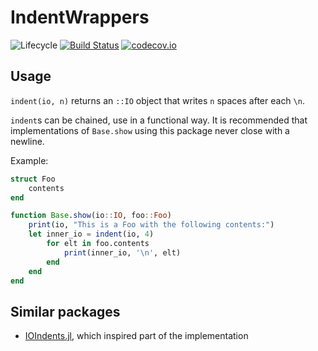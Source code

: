 # IndentWrappers

![Lifecycle](https://img.shields.io/badge/lifecycle-experimental-orange.svg)<!--
![Lifecycle](https://img.shields.io/badge/lifecycle-maturing-blue.svg)
![Lifecycle](https://img.shields.io/badge/lifecycle-stable-green.svg)
![Lifecycle](https://img.shields.io/badge/lifecycle-retired-orange.svg)
![Lifecycle](https://img.shields.io/badge/lifecycle-archived-red.svg)
![Lifecycle](https://img.shields.io/badge/lifecycle-dormant-blue.svg) -->
[![Build Status](https://travis-ci.com/tpapp/IndentWrappers.jl.svg?branch=master)](https://travis-ci.com/tpapp/IndentWrappers.jl)
[![codecov.io](http://codecov.io/github/tpapp/IndentWrappers.jl/coverage.svg?branch=master)](http://codecov.io/github/tpapp/IndentWrappers.jl?branch=master)

## Usage

`indent(io, n)` returns an `::IO` object that writes `n` spaces after each `\n`.

`indent`s can be chained, use in a functional way. It is recommended that implementations of `Base.show` using this package never close with a newline.

Example:

```julia
struct Foo
    contents
end

function Base.show(io::IO, foo::Foo)
    print(io, "This is a Foo with the following contents:")
    let inner_io = indent(io, 4)
        for elt in foo.contents
            print(inner_io, '\n', elt)
        end
    end
end
```

## Similar packages

- [IOIndents.jl](https://github.com/KristofferC/IOIndents.jl), which inspired part of the implementation
